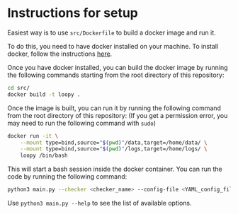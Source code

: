 # Instructions for setup

Easiest way is to use `src/Dockerfile` to build a docker image and run it.

To do this, you need to have docker installed on your machine. To install docker, follow the instructions [here](https://docs.docker.com/install/).

Once you have docker installed, you can build the docker image by running the following commands starting from the root directory of this repository:

```bash
cd src/
docker build -t loopy .
```

Once the image is built, you can run it by running the following command from the root directory of this repository:
(If you get a permission error, you may need to run the following command with `sudo`)

```bash
docker run -it \
    --mount type=bind,source="$(pwd)"/data,target=/home/data/ \
    --mount type=bind,source="$(pwd)"/logs,target=/home/logs/ \
    loopy /bin/bash
```

This will start a bash session inside the docker container. You can run the code by running the following command:

```bash
python3 main.py --checker <checker_name> --config-file <YAML_config_file> --model <model_name> --max-benchmarks <max_benchmarks>
```

Use `python3 main.py --help` to see the list of available options.
